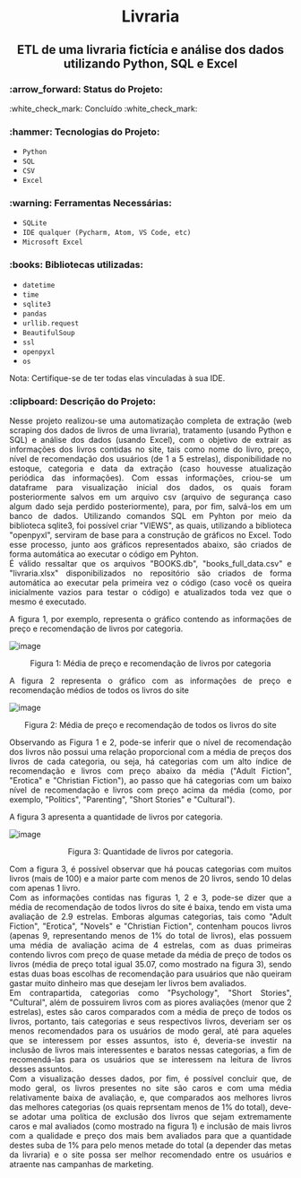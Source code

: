 <h1 align="center"> Livraria </h1>

<h2 align="center"> ETL de uma livraria fictícia e análise dos dados utilizando Python, SQL e Excel </h2>

<h3> :arrow_forward: Status do Projeto: </h3> :white_check_mark: Concluído :white_check_mark: 

<h3> :hammer: Tecnologias do Projeto: </h3>

- `Python`
- `SQL`
- `CSV`
- `Excel`

<h3>:warning: Ferramentas Necessárias: </h3>

- `SQLite`
- `IDE qualquer (Pycharm, Atom, VS Code, etc)`
- `Microsoft Excel`

<h3>:books: Bibliotecas utilizadas: </h3>

- `datetime`
- `time`
- `sqlite3`
- `pandas`
- `urllib.request`
- `BeautifulSoup`
- `ssl`
- `openpyxl`
- `os`

<p align="justify"> Nota: Certifique-se de ter todas elas vinculadas à sua IDE. </p>

<h3>:clipboard: Descrição do Projeto: </h3>

<p align="justify">
Nesse projeto realizou-se uma automatização completa de extração (web scraping dos dados de livros de uma livraria), tratamento (usando Python e SQL) e análise dos dados (usando Excel), com o objetivo de extrair as informações dos livros contidas no site, tais como nome do livro, preço, nível de recomendação dos usuários (de 1 a 5 estrelas), disponibilidade no estoque, categoria e data da extração (caso houvesse atualização periódica das informações). Com essas informações, criou-se um dataframe para visualização inicial dos dados, os quais foram posteriormente salvos em um arquivo csv (arquivo de segurança caso algum dado seja perdido posteriormente), para, por fim, salvá-los em um banco de dados. Utilizando comandos SQL em Pyhton por meio da biblioteca sqlite3, foi possível criar "VIEWS", as quais, utilizando a biblioteca "openpyxl", serviram de base para a construção de gráficos no Excel. Todo esse processo, junto aos gráficos representados abaixo, são criados de forma automática ao executar o código em Pyhton. 
<br>
É válido ressaltar que os arquivos "BOOKS.db", "books_full_data.csv" e "livraria.xlsx" disponibilizados no repositório são criados de forma automática ao executar pela primeira vez o código (caso você os queira inicialmente vazios para testar o código) e atualizados toda vez que o mesmo é executado.
</p>
<p align="justify">
A figura 1, por exemplo, representa o gráfico contendo as informações de preço e recomendação de livros por categoria.
</p>

![image](https://user-images.githubusercontent.com/119316984/205152197-33195d4c-1076-4c93-8e39-b7619a740871.png)

<p align="center">
Figura 1: Média de preço e recomendação de livros por categoria
</p>

<p align="justify">
A figura 2 representa o gráfico com as informações de preço e recomendação médios de todos os livros do site
</p>

![image](https://user-images.githubusercontent.com/119316984/205154828-6dfd48cd-e3d6-49bf-9262-2fbc4b28cb60.png)

<p align="center">
Figura 2: Média de preço e recomendação de todos os livros do site
</p>

<p align="justify">
Observando as Figura 1 e 2, pode-se inferir que o nível de recomendação dos livros não possui uma relação proporcional com a média de preços dos livros de cada categoria, ou seja, há categorias com um alto índice de recomendação e livros com preço abaixo da média ("Adult Fiction", "Erotica" e "Christian Fiction"), ao passo que há categorias com um baixo nível de recomendação e livros com preço acima da média (como, por exemplo, "Politics", "Parenting", "Short Stories" e "Cultural").
</p>

<p align="justify">
A figura 3 apresenta a quantidade de livros por categoria.
</p>

![image](https://user-images.githubusercontent.com/119316984/205155988-fb54bd52-695a-44ff-8ec6-5abed50e449b.png)

<p align="center">
Figura 3: Quantidade de livros por categoria. 
</p>

<p align="justify">
Com a figura 3, é possível observar que há poucas categorias com muitos livros (mais de 100) e a maior parte com menos de 20 livros, sendo 10 delas com apenas 1 livro.
<br>
Com as informações contidas nas figuras 1, 2 e 3, pode-se dizer que a média de recomendação de todos livros do site é baixa, tendo em vista uma avaliação de 2.9 estrelas. Emboras algumas categorias, tais como "Adult Fiction", "Erotica", "Novels" e "Christian Fiction", contenham poucos livros (apenas 9, representando menos de 1% do total de livros), elas possuem uma média de avaliação acima de 4 estrelas, com as duas primeiras contendo livros com preço de quase metade da média de preço de todos os livros (média de preço total igual 35.07, como mostrado na figura 3), sendo estas duas boas escolhas de recomendação para usuários que não queiram gastar muito dinheiro mas que desejam ler livros bem avaliados. 
<br>
Em contrapartida, categorias como "Psychology", "Short Stories", "Cultural", além de possuirem livros com as piores avaliações (menor que 2 estrelas), estes são caros comparados com a média de preço de todos os livros, portanto, tais categorias e seus respectivos livros, deveriam ser os menos recomendados para os usuários de modo geral, até para aqueles que se interessem por esses assuntos, isto é, deveria-se investir na inclusão de livros mais interessentes e baratos nessas categorias, a fim de recomendá-las para os usuários que se interessem na leitura de livros desses assuntos.
<br>
Com a visualização desses dados, por fim, é possível concluir que, de modo geral, os livros presentes no site são caros e com uma média relativamente baixa de avaliação, e, que comparados aos melhores livros das melhores categorias (os quais reprsentam menos de 1% do total), deve-se adotar uma política de exclusão dos livros que sejam extremamente caros e mal avaliados (como mostrado na figura 1) e inclusão de mais livros com a qualidade e preço dos mais bem avaliados para que a quantidade destes suba de 1% para pelo menos metade do total (a depender das metas da livraria) e o site possa ser melhor recomendado entre os usuários e atraente nas campanhas de marketing.
</p>
